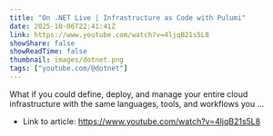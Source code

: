 ```yaml
---
title: "On .NET Live | Infrastructure as Code with Pulumi"
date: 2025-10-06T22:41:41Z
link: https://www.youtube.com/watch?v=4ljqB21s5L8
showShare: false
showReadTime: false
thumbnail: images/dotnet.png
tags: ["youtube.com/@dotnet"]
---
```

What if you could define, deploy, and manage your entire cloud infrastructure with the same languages, tools, and workflows you ...

- Link to article: https://www.youtube.com/watch?v=4ljqB21s5L8